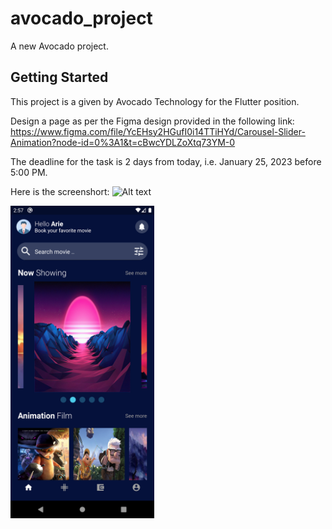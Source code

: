 # avocado_project

A new Avocado project.

## Getting Started

This project is a given by Avocado Technology for the Flutter position.

Design a page as per the Figma design provided in the following link:
<https://www.figma.com/file/YcEHsy2HGufI0i14TTiHYd/Carousel-Slider-Animation?node-id=0%3A1&t=cBwcYDLZoXtq73YM-0>

The deadline for the task is 2 days from today, i.e. January 25, 2023
before 5:00 PM.
  
Here is the screenshort:
  ![Alt text]("C:\Users\ianis\OneDrive\Desktop\Avocado\Avocado-Project\avocado_project\Screenshot_1674551568.png"?raw=true "Optional Title")

  <img src="Screenshot_1674551568.png"
     alt="Markdown Monster icon"
     height="500em" />
